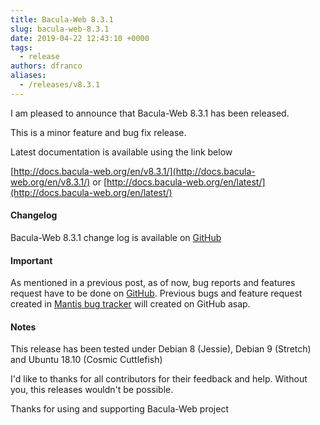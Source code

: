 ```yaml
---
title: Bacula-Web 8.3.1
slug: bacula-web-8.3.1
date: 2019-04-22 12:43:10 +0000
tags:
  - release
authors: dfranco
aliases:
  - /releases/v8.3.1
---
```


I am pleased to announce that Bacula-Web 8.3.1 has been released.

<!--truncate-->

This is a minor feature and bug fix release.

Latest documentation is available using the link below

[http://docs.bacula-web.org/en/v8.3.1/](http://docs.bacula-web.org/en/v8.3.1/) or [http://docs.bacula-web.org/en/latest/](http://docs.bacula-web.org/en/latest/)

#### Changelog

Bacula-Web 8.3.1 change log is available on [GitHub](https://github.com/bacula-web/bacula-web/releases/tag/v8.3.1)

#### Important

As mentioned in a previous post, as of now, bug reports and features request have to be done on [GitHub](https://github.com/bacula-web/bacula-web). Previous bugs and feature request created in [Mantis bug tracker](https://bugs.bacula-web.org) will created on GitHub asap.

#### Notes

This release has been tested under Debian 8 (Jessie), Debian 9 (Stretch) and Ubuntu 18.10 (Cosmic Cuttlefish)

I'd like to thanks for all contributors for their feedback and help.
Without you, this releases wouldn't be possible.

Thanks for using and supporting Bacula-Web project
